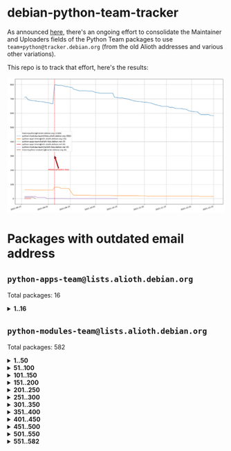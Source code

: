 # debian-python-team-tracker



As announced [here](https://lists.debian.org/debian-python/2021/08/msg00006.html), there's an ongoing effort to consolidate the Maintainer and Uploaders fields of the Python Team packages to use `team+python@tracker.debian.org` (from the old Alioth addresses and various other variations).



This repo is to track that effort, here's the results:



![Python team emails](images/python_team_emails.svg)


# Packages with outdated email address

## `python-apps-team@lists.alioth.debian.org`
Total packages: 16
<details>
<summary><b>1..16</b></summary>


| # | Package | Version |
| --- | --- | --- |
| 1 | [ctop](https://tracker.debian.org/ctop) | 1.0.0-2.1 |
| 2 | [cython](https://tracker.debian.org/cython) | 0.29.14-1 |
| 3 | [db2twitter](https://tracker.debian.org/db2twitter) | 0.6-1.1 |
| 4 | [dodgy](https://tracker.debian.org/dodgy) | 0.1.9-3 |
| 5 | [etm](https://tracker.debian.org/etm) | 3.2.30-1.1 |
| 6 | [firmware-microbit-micropython](https://tracker.debian.org/firmware-microbit-micropython) | 1.0.1-2 |
| 7 | [freealchemist](https://tracker.debian.org/freealchemist) | 0.5-1.1 |
| 8 | [kanboard-cli](https://tracker.debian.org/kanboard-cli) | 0.0.2-1.1 |
| 9 | [lightyears](https://tracker.debian.org/lightyears) | 1.4-2 |
| 10 | [pipenv](https://tracker.debian.org/pipenv) | 11.9.0-1.1 |
| 11 | [prospector](https://tracker.debian.org/prospector) | 1.1.7-2 |
| 12 | [pybik](https://tracker.debian.org/pybik) | 3.0-3.1 |
| 13 | [retweet](https://tracker.debian.org/retweet) | 0.10-1.1 |
| 14 | [sen](https://tracker.debian.org/sen) | 0.6.1-0.1 |
| 15 | [sinntp](https://tracker.debian.org/sinntp) | 1.6-1.2 |
| 16 | [smem](https://tracker.debian.org/smem) | 1.5-1.1 |
</details>

## `python-modules-team@lists.alioth.debian.org`
Total packages: 582
<details>
<summary><b>1..50</b></summary>


| # | Package | Version |
| --- | --- | --- |
| 1 | [anorack](https://tracker.debian.org/anorack) | 0.2.7-1 |
| 2 | [anosql](https://tracker.debian.org/anosql) | 1.0.1-1 |
| 3 | [appdirs](https://tracker.debian.org/appdirs) | 1.4.4-1 |
| 4 | [asn1crypto](https://tracker.debian.org/asn1crypto) | 1.4.0-1 |
| 5 | [astral](https://tracker.debian.org/astral) | 1.6.1-2 |
| 6 | [authres](https://tracker.debian.org/authres) | 1.2.0-2 |
| 7 | [automat](https://tracker.debian.org/automat) | 20.2.0-1 |
| 8 | [azure-cosmos-table-python](https://tracker.debian.org/azure-cosmos-table-python) | 1.0.5+git20191025-5 |
| 9 | [bdist-nsi](https://tracker.debian.org/bdist-nsi) | 0.1.5-2 |
| 10 | [bernhard](https://tracker.debian.org/bernhard) | 0.2.6-2 |
| 11 | [betamax](https://tracker.debian.org/betamax) | 0.8.1-2 |
| 12 | [bibtexparser](https://tracker.debian.org/bibtexparser) | 1.1.0+ds-3 |
| 13 | [binaryornot](https://tracker.debian.org/binaryornot) | 0.4.4+dfsg-4 |
| 14 | [bitstruct](https://tracker.debian.org/bitstruct) | 8.9.0-1 |
| 15 | [case](https://tracker.debian.org/case) | 1.5.3+dfsg-3 |
| 16 | [cerealizer](https://tracker.debian.org/cerealizer) | 0.8.1-3 |
| 17 | [chardet](https://tracker.debian.org/chardet) | 4.0.0-1 |
| 18 | [chargebee-python](https://tracker.debian.org/chargebee-python) | 1.6.6-1 |
| 19 | [codicefiscale](https://tracker.debian.org/codicefiscale) | 0.9+ds0-2 |
| 20 | [colorclass](https://tracker.debian.org/colorclass) | 2.2.0-2.1 |
| 21 | [colorspacious](https://tracker.debian.org/colorspacious) | 1.1.2-2 |
| 22 | [commonmark](https://tracker.debian.org/commonmark) | 0.9.1-3 |
| 23 | [constantly](https://tracker.debian.org/constantly) | 15.1.0-2 |
| 24 | [contextlib2](https://tracker.debian.org/contextlib2) | 0.6.0.post1-1 |
| 25 | [cookiecutter](https://tracker.debian.org/cookiecutter) | 1.7.3-1 |
| 26 | [coreapi](https://tracker.debian.org/coreapi) | 2.3.3-4 |
| 27 | [coreschema](https://tracker.debian.org/coreschema) | 0.0.4-3 |
| 28 | [cov-core](https://tracker.debian.org/cov-core) | 1.15.0-3 |
| 29 | [cppy](https://tracker.debian.org/cppy) | 1.1.0-2 |
| 30 | [cram](https://tracker.debian.org/cram) | 0.7-4 |
| 31 | [cssutils](https://tracker.debian.org/cssutils) | 1.0.2-3 |
| 32 | [d2to1](https://tracker.debian.org/d2to1) | 0.2.12-2 |
| 33 | [deap](https://tracker.debian.org/deap) | 1.3.1-2 |
| 34 | [debiancontributors](https://tracker.debian.org/debiancontributors) | 0.7.8-2 |
| 35 | [devpi-common](https://tracker.debian.org/devpi-common) | 3.2.2-1.1 |
| 36 | [django-ajax-selects](https://tracker.debian.org/django-ajax-selects) | 1.7.0-3 |
| 37 | [django-bitfield](https://tracker.debian.org/django-bitfield) | 1.9.6-2 |
| 38 | [django-dirtyfields](https://tracker.debian.org/django-dirtyfields) | 1.3.1-2 |
| 39 | [django-downloadview](https://tracker.debian.org/django-downloadview) | 2.1.1-1 |
| 40 | [django-environ](https://tracker.debian.org/django-environ) | 0.4.4-2 |
| 41 | [django-filter](https://tracker.debian.org/django-filter) | 2.4.0-1 |
| 42 | [django-hvad](https://tracker.debian.org/django-hvad) | 1.8.0-1.1 |
| 43 | [django-js-reverse](https://tracker.debian.org/django-js-reverse) | 0.7.3-1.1 |
| 44 | [django-macaddress](https://tracker.debian.org/django-macaddress) | 1.5.0-2 |
| 45 | [django-markupfield](https://tracker.debian.org/django-markupfield) | 2.0.0-1 |
| 46 | [django-memoize](https://tracker.debian.org/django-memoize) | 2.2.0+dfsg-1 |
| 47 | [django-nose](https://tracker.debian.org/django-nose) | 1.4.6-2.1 |
| 48 | [django-notification](https://tracker.debian.org/django-notification) | 1.2.0-3 |
| 49 | [django-pagination](https://tracker.debian.org/django-pagination) | 1.0.7-4 |
| 50 | [django-paintstore](https://tracker.debian.org/django-paintstore) | 0.2-4 |
</details>
<details>
<summary><b>51..100</b></summary>

| # | Package | Version |
| --- | --- | --- |
| 51 | [django-picklefield](https://tracker.debian.org/django-picklefield) | 3.0.1-1 |
| 52 | [django-pipeline](https://tracker.debian.org/django-pipeline) | 1.6.14-3 |
| 53 | [django-q](https://tracker.debian.org/django-q) | 1.2.1-1 |
| 54 | [django-recurrence](https://tracker.debian.org/django-recurrence) | 1.10.3-1 |
| 55 | [django-simple-redis-admin](https://tracker.debian.org/django-simple-redis-admin) | 1.4.0-2 |
| 56 | [django-stronghold](https://tracker.debian.org/django-stronghold) | 0.3.0+debian-2 |
| 57 | [django-webpack-loader](https://tracker.debian.org/django-webpack-loader) | 0.6.0-2 |
| 58 | [django-websocket-redis](https://tracker.debian.org/django-websocket-redis) | 0.4.7-2 |
| 59 | [django-wkhtmltopdf](https://tracker.debian.org/django-wkhtmltopdf) | 3.3.0-1 |
| 60 | [django-xmlrpc](https://tracker.debian.org/django-xmlrpc) | 0.1.8-2 |
| 61 | [djangorestframework-api-key](https://tracker.debian.org/djangorestframework-api-key) | 2.0.0-2 |
| 62 | [dkimpy](https://tracker.debian.org/dkimpy) | 1.0.5-1 |
| 63 | [dnsdiag](https://tracker.debian.org/dnsdiag) | 1.7.0-1.1 |
| 64 | [dockerpty](https://tracker.debian.org/dockerpty) | 0.4.1-2 |
| 65 | [dominate](https://tracker.debian.org/dominate) | 2.3.1-2 |
| 66 | [drf-generators](https://tracker.debian.org/drf-generators) | 0.5.0-1 |
| 67 | [elasticsearch-curator](https://tracker.debian.org/elasticsearch-curator) | 5.8.1-1 |
| 68 | [enum34](https://tracker.debian.org/enum34) | 1.1.6-4 |
| 69 | [enzyme](https://tracker.debian.org/enzyme) | 0.4.1-2 |
| 70 | [exam](https://tracker.debian.org/exam) | 0.10.5-3 |
| 71 | [factory-boy](https://tracker.debian.org/factory-boy) | 2.11.1-3 |
| 72 | [faker](https://tracker.debian.org/faker) | 0.9.3-0.1 |
| 73 | [fakesleep](https://tracker.debian.org/fakesleep) | 0.1-2 |
| 74 | [fastchunking](https://tracker.debian.org/fastchunking) | 0.0.3-2 |
| 75 | [feedgenerator](https://tracker.debian.org/feedgenerator) | 1.9-2 |
| 76 | [flake8-polyfill](https://tracker.debian.org/flake8-polyfill) | 1.0.2-2 |
| 77 | [flask-api](https://tracker.debian.org/flask-api) | 1.1+dfsg-1.1 |
| 78 | [flask-babelex](https://tracker.debian.org/flask-babelex) | 0.9.4-1 |
| 79 | [flask-bcrypt](https://tracker.debian.org/flask-bcrypt) | 0.7.1-2 |
| 80 | [flask-compress](https://tracker.debian.org/flask-compress) | 1.4.0-3 |
| 81 | [flask-gravatar](https://tracker.debian.org/flask-gravatar) | 0.4.2-2 |
| 82 | [flask-htmlmin](https://tracker.debian.org/flask-htmlmin) | 1.3.2-2 |
| 83 | [flask-ldapconn](https://tracker.debian.org/flask-ldapconn) | 0.7.2-1.1 |
| 84 | [flask-limiter](https://tracker.debian.org/flask-limiter) | 1.0.1-2 |
| 85 | [flask-login](https://tracker.debian.org/flask-login) | 0.5.0-1 |
| 86 | [flask-mail](https://tracker.debian.org/flask-mail) | 0.9.1+dfsg1-1.1 |
| 87 | [flask-mongoengine](https://tracker.debian.org/flask-mongoengine) | 0.9.3-4 |
| 88 | [flask-multistatic](https://tracker.debian.org/flask-multistatic) | 1.0-2 |
| 89 | [flask-paranoid](https://tracker.debian.org/flask-paranoid) | 0.2.0-3.1 |
| 90 | [flask-script](https://tracker.debian.org/flask-script) | 2.0.6-2 |
| 91 | [flask-silk](https://tracker.debian.org/flask-silk) | 0.2-18 |
| 92 | [flask-wtf](https://tracker.debian.org/flask-wtf) | 0.14.3-1 |
| 93 | [flufl.bounce](https://tracker.debian.org/flufl.bounce) | 3.0.1-1 |
| 94 | [flufl.enum](https://tracker.debian.org/flufl.enum) | 4.1.1-3 |
| 95 | [flufl.i18n](https://tracker.debian.org/flufl.i18n) | 3.0.1-1 |
| 96 | [flufl.lock](https://tracker.debian.org/flufl.lock) | 5.0.1-1 |
| 97 | [flufl.password](https://tracker.debian.org/flufl.password) | 1.3-3 |
| 98 | [flufl.testing](https://tracker.debian.org/flufl.testing) | 0.7-2 |
| 99 | [gerritlib](https://tracker.debian.org/gerritlib) | 0.8.0-2 |
| 100 | [gmplot](https://tracker.debian.org/gmplot) | 1.2.0-2 |
</details>
<details>
<summary><b>101..150</b></summary>

| # | Package | Version |
| --- | --- | --- |
| 101 | [gtextfsm](https://tracker.debian.org/gtextfsm) | 1.1.0-2 |
| 102 | [gtts](https://tracker.debian.org/gtts) | 2.0.3-1 |
| 103 | [gtts-token](https://tracker.debian.org/gtts-token) | 1.1.3-1 |
| 104 | [guzzle-sphinx-theme](https://tracker.debian.org/guzzle-sphinx-theme) | 0.7.11-5 |
| 105 | [hachoir](https://tracker.debian.org/hachoir) | 3.1.0+dfsg-3 |
| 106 | [haproxy-log-analysis](https://tracker.debian.org/haproxy-log-analysis) | 2.0~b0-2 |
| 107 | [heapdict](https://tracker.debian.org/heapdict) | 1.0.1-1 |
| 108 | [hiro](https://tracker.debian.org/hiro) | 0.5-2 |
| 109 | [hypothesis-auto](https://tracker.debian.org/hypothesis-auto) | 1.1.4-2 |
| 110 | [importmagic](https://tracker.debian.org/importmagic) | 0.1.7-2 |
| 111 | [inflection](https://tracker.debian.org/inflection) | 0.3.1-2 |
| 112 | [isodate](https://tracker.debian.org/isodate) | 0.6.0-2 |
| 113 | [jaraco.itertools](https://tracker.debian.org/jaraco.itertools) | 2.0.1-4 |
| 114 | [javaproperties](https://tracker.debian.org/javaproperties) | 0.7.0-1 |
| 115 | [jpylyzer](https://tracker.debian.org/jpylyzer) | 2.0.0-3 |
| 116 | [json-tricks](https://tracker.debian.org/json-tricks) | 3.11.0-2 |
| 117 | [jsonhyperschema-codec](https://tracker.debian.org/jsonhyperschema-codec) | 1.0.3-2 |
| 118 | [junos-eznc](https://tracker.debian.org/junos-eznc) | 2.1.7-3 |
| 119 | [jupyter-sphinx-theme](https://tracker.debian.org/jupyter-sphinx-theme) | 0.0.6+ds1-10 |
| 120 | [kitchen](https://tracker.debian.org/kitchen) | 1.2.6-2 |
| 121 | [kivy](https://tracker.debian.org/kivy) | 1.11.0-2 |
| 122 | [lazr.delegates](https://tracker.debian.org/lazr.delegates) | 2.0.3-2 |
| 123 | [lazr.smtptest](https://tracker.debian.org/lazr.smtptest) | 2.0.3-2 |
| 124 | [lexicon](https://tracker.debian.org/lexicon) | 3.3.17-1 |
| 125 | [libthumbor](https://tracker.debian.org/libthumbor) | 1.3.3-2 |
| 126 | [logilab-constraint](https://tracker.debian.org/logilab-constraint) | 0.6.0-2 |
| 127 | [mako](https://tracker.debian.org/mako) | 1.1.3+ds1-2 |
| 128 | [manuel](https://tracker.debian.org/manuel) | 1.10.1-2 |
| 129 | [markupsafe](https://tracker.debian.org/markupsafe) | 1.1.1-1 |
| 130 | [mercurial-extension-utils](https://tracker.debian.org/mercurial-extension-utils) | 1.5.1-1 |
| 131 | [mercurial-extension-utils](https://tracker.debian.org/mercurial-extension-utils) | 1.5.1-3 |
| 132 | [mercurial-keyring](https://tracker.debian.org/mercurial-keyring) | 1.3.1-3 |
| 133 | [microsoft-authentication-extensions-for-python](https://tracker.debian.org/microsoft-authentication-extensions-for-python) | 0.3.0-1 |
| 134 | [milksnake](https://tracker.debian.org/milksnake) | 0.1.5-1 |
| 135 | [mimerender](https://tracker.debian.org/mimerender) | 0.6.0-2 |
| 136 | [mmllib](https://tracker.debian.org/mmllib) | 0.3.0.post1-2 |
| 137 | [mockldap](https://tracker.debian.org/mockldap) | 0.3.0-4 |
| 138 | [modernize](https://tracker.debian.org/modernize) | 0.7-2 |
| 139 | [moksha.common](https://tracker.debian.org/moksha.common) | 1.2.5-4 |
| 140 | [mrtparse](https://tracker.debian.org/mrtparse) | 1.6-2 |
| 141 | [musicbrainzngs](https://tracker.debian.org/musicbrainzngs) | 0.7.1-2 |
| 142 | [mutagen](https://tracker.debian.org/mutagen) | 1.45.1-2 |
| 143 | [mwic](https://tracker.debian.org/mwic) | 0.7.8-1 |
| 144 | [mysql-connector-python](https://tracker.debian.org/mysql-connector-python) | 8.0.15-2 |
| 145 | [nb2plots](https://tracker.debian.org/nb2plots) | 0.6-2 |
| 146 | [netmiko](https://tracker.debian.org/netmiko) | 2.4.2-1 |
| 147 | [networkx](https://tracker.debian.org/networkx) | 2.5+ds-2 |
| 148 | [nose](https://tracker.debian.org/nose) | 1.3.7-6 |
| 149 | [nose2](https://tracker.debian.org/nose2) | 0.9.2-1 |
| 150 | [nose2-cov](https://tracker.debian.org/nose2-cov) | 1.0a4-3 |
</details>
<details>
<summary><b>151..200</b></summary>

| # | Package | Version |
| --- | --- | --- |
| 151 | [ntplib](https://tracker.debian.org/ntplib) | 0.3.3-2 |
| 152 | [numpy-stl](https://tracker.debian.org/numpy-stl) | 2.9.0-1 |
| 153 | [numpydoc](https://tracker.debian.org/numpydoc) | 1.1.0-3 |
| 154 | [obsub](https://tracker.debian.org/obsub) | 0.2-4 |
| 155 | [okasha](https://tracker.debian.org/okasha) | 0.2.4-4 |
| 156 | [overpass](https://tracker.debian.org/overpass) | 0.7-1 |
| 157 | [pastescript](https://tracker.debian.org/pastescript) | 2.0.2-4 |
| 158 | [pcapy](https://tracker.debian.org/pcapy) | 0.11.4-2 |
| 159 | [pep8](https://tracker.debian.org/pep8) | 1.7.1-9 |
| 160 | [pep8-naming](https://tracker.debian.org/pep8-naming) | 0.10.0-1 |
| 161 | [pg8000](https://tracker.debian.org/pg8000) | 1.10.6-2 |
| 162 | [pidcat](https://tracker.debian.org/pidcat) | 2.1.0-4 |
| 163 | [pilkit](https://tracker.debian.org/pilkit) | 2.0-3 |
| 164 | [plastex](https://tracker.debian.org/plastex) | 2.1-2 |
| 165 | [portio](https://tracker.debian.org/portio) | 0.5-4 |
| 166 | [postgresfixture](https://tracker.debian.org/postgresfixture) | 0.4.2-1 |
| 167 | [power](https://tracker.debian.org/power) | 1.4+dfsg-4 |
| 168 | [pprintpp](https://tracker.debian.org/pprintpp) | 0.4.0-2 |
| 169 | [preggy](https://tracker.debian.org/preggy) | 1.4.4-1 |
| 170 | [prettytable](https://tracker.debian.org/prettytable) | 0.7.2-5 |
| 171 | [proxmoxer](https://tracker.debian.org/proxmoxer) | 1.0.3-2 |
| 172 | [ptable](https://tracker.debian.org/ptable) | 0.9.2-2 |
| 173 | [py-macaroon-bakery](https://tracker.debian.org/py-macaroon-bakery) | 1.3.1-1 |
| 174 | [py-radix](https://tracker.debian.org/py-radix) | 0.10.0-3 |
| 175 | [py3dns](https://tracker.debian.org/py3dns) | 3.2.1-1 |
| 176 | [pyasn1](https://tracker.debian.org/pyasn1) | 0.4.8-1 |
| 177 | [pybindgen](https://tracker.debian.org/pybindgen) | 0.20.0+dfsg1-2 |
| 178 | [pycairo](https://tracker.debian.org/pycairo) | 1.16.2-3 |
| 179 | [pycairo](https://tracker.debian.org/pycairo) | 1.16.2-4 |
| 180 | [pycallgraph](https://tracker.debian.org/pycallgraph) | 1.1.3-1.2 |
| 181 | [pycifrw](https://tracker.debian.org/pycifrw) | 4.4-2 |
| 182 | [pyclamd](https://tracker.debian.org/pyclamd) | 0.4.0-2 |
| 183 | [pycodestyle](https://tracker.debian.org/pycodestyle) | 2.6.0-1 |
| 184 | [pycxx](https://tracker.debian.org/pycxx) | 7.1.4-0.2 |
| 185 | [pydbus](https://tracker.debian.org/pydbus) | 0.6.0-4 |
| 186 | [pydenticon](https://tracker.debian.org/pydenticon) | 0.3.1-2 |
| 187 | [pydispatcher](https://tracker.debian.org/pydispatcher) | 2.0.5-2 |
| 188 | [pydle](https://tracker.debian.org/pydle) | 0.9.4-2 |
| 189 | [pyeapi](https://tracker.debian.org/pyeapi) | 0.8.1-2 |
| 190 | [pyee](https://tracker.debian.org/pyee) | 7.0.2-1 |
| 191 | [pyenchant](https://tracker.debian.org/pyenchant) | 3.2.0-1 |
| 192 | [pyfg](https://tracker.debian.org/pyfg) | 0.50-2 |
| 193 | [pyfiglet](https://tracker.debian.org/pyfiglet) | 0.8.0+dfsg-1 |
| 194 | [pyfribidi](https://tracker.debian.org/pyfribidi) | 0.12.0+repack-7 |
| 195 | [pygame](https://tracker.debian.org/pygame) | 1.9.6+dfsg-2 |
| 196 | [pygeoif](https://tracker.debian.org/pygeoif) | 0.7-2 |
| 197 | [pygments](https://tracker.debian.org/pygments) | 2.3.1+dfsg-3 |
| 198 | [pygtail](https://tracker.debian.org/pygtail) | 0.6.1-2 |
| 199 | [pygtkspellcheck](https://tracker.debian.org/pygtkspellcheck) | 4.0.5-2 |
| 200 | [pyhamcrest](https://tracker.debian.org/pyhamcrest) | 1.9.0-3 |
</details>
<details>
<summary><b>201..250</b></summary>

| # | Package | Version |
| --- | --- | --- |
| 201 | [pyinotify](https://tracker.debian.org/pyinotify) | 0.9.6-1.3 |
| 202 | [pyiosxr](https://tracker.debian.org/pyiosxr) | 0.52-1.1 |
| 203 | [pyjavaproperties](https://tracker.debian.org/pyjavaproperties) | 0.7-2 |
| 204 | [pyjokes](https://tracker.debian.org/pyjokes) | 0.5.0-3 |
| 205 | [pykcs11](https://tracker.debian.org/pykcs11) | 1.5.10-1 |
| 206 | [pylama](https://tracker.debian.org/pylama) | 7.4.3-3 |
| 207 | [pylibmc](https://tracker.debian.org/pylibmc) | 1.5.2-3 |
| 208 | [pylint-celery](https://tracker.debian.org/pylint-celery) | 0.3-5 |
| 209 | [pylint-common](https://tracker.debian.org/pylint-common) | 0.2.5-4 |
| 210 | [pylint-django](https://tracker.debian.org/pylint-django) | 2.0.13-1 |
| 211 | [pylint-flask](https://tracker.debian.org/pylint-flask) | 0.5-4 |
| 212 | [pylint-plugin-utils](https://tracker.debian.org/pylint-plugin-utils) | 0.6-1 |
| 213 | [pymacs](https://tracker.debian.org/pymacs) | 0.25-3 |
| 214 | [pymodbus](https://tracker.debian.org/pymodbus) | 2.1.0+dfsg-2 |
| 215 | [pynag](https://tracker.debian.org/pynag) | 1.1.2+dfsg-2 |
| 216 | [pynliner](https://tracker.debian.org/pynliner) | 0.8.0-2 |
| 217 | [pyopengl](https://tracker.debian.org/pyopengl) | 3.1.5+dfsg-1 |
| 218 | [pyparsing](https://tracker.debian.org/pyparsing) | 2.4.7-1 |
| 219 | [pyprind](https://tracker.debian.org/pyprind) | 2.11.2-2 |
| 220 | [pyquery](https://tracker.debian.org/pyquery) | 1.2.9-4 |
| 221 | [pyrad](https://tracker.debian.org/pyrad) | 2.1-2 |
| 222 | [pyrsistent](https://tracker.debian.org/pyrsistent) | 0.15.5-1 |
| 223 | [pysimplesoap](https://tracker.debian.org/pysimplesoap) | 1.16.2-3 |
| 224 | [pysmi](https://tracker.debian.org/pysmi) | 0.3.2-2 |
| 225 | [pysodium](https://tracker.debian.org/pysodium) | 0.7.0-2 |
| 226 | [pyspf](https://tracker.debian.org/pyspf) | 2.0.14-2 |
| 227 | [pysrt](https://tracker.debian.org/pysrt) | 1.0.1-2 |
| 228 | [pyssim](https://tracker.debian.org/pyssim) | 0.2-2 |
| 229 | [pytaglib](https://tracker.debian.org/pytaglib) | 0.3.6+dfsg-2 |
| 230 | [pytds](https://tracker.debian.org/pytds) | 1.10.0-1 |
| 231 | [pytest-arraydiff](https://tracker.debian.org/pytest-arraydiff) | 0.3-1 |
| 232 | [pytest-bdd](https://tracker.debian.org/pytest-bdd) | 3.2.1-1 |
| 233 | [pytest-cookies](https://tracker.debian.org/pytest-cookies) | 0.4.0-1 |
| 234 | [pytest-django](https://tracker.debian.org/pytest-django) | 3.5.1-1 |
| 235 | [pytest-expect](https://tracker.debian.org/pytest-expect) | 1.1.0-2 |
| 236 | [pytest-forked](https://tracker.debian.org/pytest-forked) | 1.3.0-1 |
| 237 | [pytest-httpbin](https://tracker.debian.org/pytest-httpbin) | 1.0.0-2 |
| 238 | [pytest-instafail](https://tracker.debian.org/pytest-instafail) | 0.4.2-1 |
| 239 | [pytest-remotedata](https://tracker.debian.org/pytest-remotedata) | 0.3.2-1 |
| 240 | [pytest-runner](https://tracker.debian.org/pytest-runner) | 2.11.1-1.2 |
| 241 | [pytest-sugar](https://tracker.debian.org/pytest-sugar) | 0.9.4-1 |
| 242 | [pytest-tornado](https://tracker.debian.org/pytest-tornado) | 0.8.1-1 |
| 243 | [pytest-vcr](https://tracker.debian.org/pytest-vcr) | 1.0.2-2 |
| 244 | [python-activipy](https://tracker.debian.org/python-activipy) | 0.1-7 |
| 245 | [python-adal](https://tracker.debian.org/python-adal) | 1.2.2-1 |
| 246 | [python-aiohttp-session](https://tracker.debian.org/python-aiohttp-session) | 2.9.0-2 |
| 247 | [python-aioinflux](https://tracker.debian.org/python-aioinflux) | 0.9.0-2 |
| 248 | [python-aiomeasures](https://tracker.debian.org/python-aiomeasures) | 0.5.14-3 |
| 249 | [python-amqplib](https://tracker.debian.org/python-amqplib) | 1.0.2-2 |
| 250 | [python-apptools](https://tracker.debian.org/python-apptools) | 4.5.0-1.1 |
</details>
<details>
<summary><b>251..300</b></summary>

| # | Package | Version |
| --- | --- | --- |
| 251 | [python-aptly](https://tracker.debian.org/python-aptly) | 0.12.10-2 |
| 252 | [python-args](https://tracker.debian.org/python-args) | 0.1.0-3 |
| 253 | [python-arpy](https://tracker.debian.org/python-arpy) | 1.1.1-4 |
| 254 | [python-astor](https://tracker.debian.org/python-astor) | 0.8.1-1 |
| 255 | [python-base58](https://tracker.debian.org/python-base58) | 1.0.3-1.1 |
| 256 | [python-bcdoc](https://tracker.debian.org/python-bcdoc) | 0.16.0-2 |
| 257 | [python-bioblend](https://tracker.debian.org/python-bioblend) | 0.7.0-3 |
| 258 | [python-bitbucket-api](https://tracker.debian.org/python-bitbucket-api) | 0.5.0-3 |
| 259 | [python-box](https://tracker.debian.org/python-box) | 3.4.6-2 |
| 260 | [python-btrees](https://tracker.debian.org/python-btrees) | 4.3.1-2 |
| 261 | [python-cachecontrol](https://tracker.debian.org/python-cachecontrol) | 0.12.6-1 |
| 262 | [python-can](https://tracker.debian.org/python-can) | 3.3.2.final~github-2 |
| 263 | [python-cement](https://tracker.debian.org/python-cement) | 2.10.0-2 |
| 264 | [python-cerberus](https://tracker.debian.org/python-cerberus) | 1.3.2-1 |
| 265 | [python-click-log](https://tracker.debian.org/python-click-log) | 0.2.1-2 |
| 266 | [python-clint](https://tracker.debian.org/python-clint) | 0.5.1-3 |
| 267 | [python-cluster](https://tracker.debian.org/python-cluster) | 1.3.3-3 |
| 268 | [python-cmarkgfm](https://tracker.debian.org/python-cmarkgfm) | 0.4.2-1 |
| 269 | [python-coloredlogs](https://tracker.debian.org/python-coloredlogs) | 7.3-2 |
| 270 | [python-colour](https://tracker.debian.org/python-colour) | 0.1.5-2 |
| 271 | [python-consul](https://tracker.debian.org/python-consul) | 0.7.1-1.1 |
| 272 | [python-cookies](https://tracker.debian.org/python-cookies) | 2.2.1-3 |
| 273 | [python-cpuinfo](https://tracker.debian.org/python-cpuinfo) | 5.0.0-2 |
| 274 | [python-crcmod](https://tracker.debian.org/python-crcmod) | 1.7+dfsg-2 |
| 275 | [python-cs](https://tracker.debian.org/python-cs) | 2.7.1-1 |
| 276 | [python-cssselect2](https://tracker.debian.org/python-cssselect2) | 0.3.0-1 |
| 277 | [python-dbfread](https://tracker.debian.org/python-dbfread) | 2.0.7-3 |
| 278 | [python-decorator](https://tracker.debian.org/python-decorator) | 4.4.2-2 |
| 279 | [python-demjson](https://tracker.debian.org/python-demjson) | 2.2.4-5 |
| 280 | [python-diaspy](https://tracker.debian.org/python-diaspy) | 0.6.0-2 |
| 281 | [python-dict2xml](https://tracker.debian.org/python-dict2xml) | 1.7.0-1 |
| 282 | [python-dictobj](https://tracker.debian.org/python-dictobj) | 0.4-4 |
| 283 | [python-distro](https://tracker.debian.org/python-distro) | 1.5.0-1 |
| 284 | [python-distutils-extra](https://tracker.debian.org/python-distutils-extra) | 2.45 |
| 285 | [python-django-casclient](https://tracker.debian.org/python-django-casclient) | 1.5.3-1 |
| 286 | [python-django-dbconn-retry](https://tracker.debian.org/python-django-dbconn-retry) | 0.1.5-1.1 |
| 287 | [python-django-etcd-settings](https://tracker.debian.org/python-django-etcd-settings) | 0.1.13+dfsg-3 |
| 288 | [python-django-gravatar2](https://tracker.debian.org/python-django-gravatar2) | 1.4.4-2 |
| 289 | [python-django-jsonfield](https://tracker.debian.org/python-django-jsonfield) | 1.4.0-2 |
| 290 | [python-django-push-notifications](https://tracker.debian.org/python-django-push-notifications) | 1.4.1-1 |
| 291 | [python-django-simple-history](https://tracker.debian.org/python-django-simple-history) | 2.7.0-1.1 |
| 292 | [python-django-split-settings](https://tracker.debian.org/python-django-split-settings) | 0.3.0-2 |
| 293 | [python-docutils](https://tracker.debian.org/python-docutils) | 0.16+dfsg-2 |
| 294 | [python-doubleratchet](https://tracker.debian.org/python-doubleratchet) | 0.6.0-2 |
| 295 | [python-dpkt](https://tracker.debian.org/python-dpkt) | 1.9.2-2 |
| 296 | [python-easywebdav](https://tracker.debian.org/python-easywebdav) | 1.2.0-8 |
| 297 | [python-envisage](https://tracker.debian.org/python-envisage) | 4.9.0-2.1 |
| 298 | [python-envparse](https://tracker.debian.org/python-envparse) | 0.2.0-2 |
| 299 | [python-envs](https://tracker.debian.org/python-envs) | 1.2.6-1.1 |
| 300 | [python-epc](https://tracker.debian.org/python-epc) | 0.0.5-3 |
</details>
<details>
<summary><b>301..350</b></summary>

| # | Package | Version |
| --- | --- | --- |
| 301 | [python-etcd](https://tracker.debian.org/python-etcd) | 0.4.5-2 |
| 302 | [python-ethtool](https://tracker.debian.org/python-ethtool) | 0.14-3 |
| 303 | [python-ewmh](https://tracker.debian.org/python-ewmh) | 0.1.6-2 |
| 304 | [python-exotel](https://tracker.debian.org/python-exotel) | 0.1.5-2 |
| 305 | [python-feather-format](https://tracker.debian.org/python-feather-format) | 0.3.1+dfsg1-4 |
| 306 | [python-flaky](https://tracker.debian.org/python-flaky) | 3.7.0-1 |
| 307 | [python-flask-marshmallow](https://tracker.debian.org/python-flask-marshmallow) | 0.10.1-4 |
| 308 | [python-flask-seeder](https://tracker.debian.org/python-flask-seeder) | 0.1~a2-2 |
| 309 | [python-ftputil](https://tracker.debian.org/python-ftputil) | 3.4-3 |
| 310 | [python-genty](https://tracker.debian.org/python-genty) | 1.3.2-1 |
| 311 | [python-geoip](https://tracker.debian.org/python-geoip) | 1.3.2-3 |
| 312 | [python-geoip2](https://tracker.debian.org/python-geoip2) | 2.9.0+dfsg1-2 |
| 313 | [python-getdns](https://tracker.debian.org/python-getdns) | 1.0.0~b1-2 |
| 314 | [python-gflags](https://tracker.debian.org/python-gflags) | 1.5.1-7 |
| 315 | [python-glob2](https://tracker.debian.org/python-glob2) | 0.5-3 |
| 316 | [python-hashids](https://tracker.debian.org/python-hashids) | 1.3.1-1 |
| 317 | [python-hidapi](https://tracker.debian.org/python-hidapi) | 0.9.0.post3-2 |
| 318 | [python-hiredis](https://tracker.debian.org/python-hiredis) | 1.0.1-1 |
| 319 | [python-hpilo](https://tracker.debian.org/python-hpilo) | 4.3-3 |
| 320 | [python-html2text](https://tracker.debian.org/python-html2text) | 2020.1.16-1 |
| 321 | [python-http-parser](https://tracker.debian.org/python-http-parser) | 0.9.0-1 |
| 322 | [python-httptools](https://tracker.debian.org/python-httptools) | 0.1.1-1 |
| 323 | [python-icalendar](https://tracker.debian.org/python-icalendar) | 4.0.3-4 |
| 324 | [python-idna](https://tracker.debian.org/python-idna) | 2.10-1 |
| 325 | [python-iniparse](https://tracker.debian.org/python-iniparse) | 0.4-3 |
| 326 | [python-ipaddr](https://tracker.debian.org/python-ipaddr) | 2.2.0-4 |
| 327 | [python-ipaddress](https://tracker.debian.org/python-ipaddress) | 1.0.23-1 |
| 328 | [python-ipfix](https://tracker.debian.org/python-ipfix) | 0.9.7-2 |
| 329 | [python-irodsclient](https://tracker.debian.org/python-irodsclient) | 0.8.1-2 |
| 330 | [python-isc-dhcp-leases](https://tracker.debian.org/python-isc-dhcp-leases) | 0.9.1-2 |
| 331 | [python-iso3166](https://tracker.debian.org/python-iso3166) | 0.8.git20170319-2 |
| 332 | [python-isoweek](https://tracker.debian.org/python-isoweek) | 1.3.3-3 |
| 333 | [python-jmespath](https://tracker.debian.org/python-jmespath) | 0.10.0-1 |
| 334 | [python-jsonrpc](https://tracker.debian.org/python-jsonrpc) | 1.13.0-1 |
| 335 | [python-junit-xml](https://tracker.debian.org/python-junit-xml) | 1.9-1 |
| 336 | [python-kanboard](https://tracker.debian.org/python-kanboard) | 1.0.1-1.1 |
| 337 | [python-langdetect](https://tracker.debian.org/python-langdetect) | 1.0.7-4 |
| 338 | [python-ldap](https://tracker.debian.org/python-ldap) | 3.2.0-4 |
| 339 | [python-ldapdomaindump](https://tracker.debian.org/python-ldapdomaindump) | 0.9.3-1 |
| 340 | [python-libguess](https://tracker.debian.org/python-libguess) | 1.1-4 |
| 341 | [python-logfury](https://tracker.debian.org/python-logfury) | 0.1.2-4 |
| 342 | [python-lupa](https://tracker.debian.org/python-lupa) | 1.9+dfsg-1 |
| 343 | [python-mailer](https://tracker.debian.org/python-mailer) | 0.8.1-4 |
| 344 | [python-mastodon](https://tracker.debian.org/python-mastodon) | 1.5.1-1 |
| 345 | [python-mccabe](https://tracker.debian.org/python-mccabe) | 0.6.1-3 |
| 346 | [python-measurement](https://tracker.debian.org/python-measurement) | 2.0.1-2 |
| 347 | [python-mechanize](https://tracker.debian.org/python-mechanize) | 1:0.4.5-2 |
| 348 | [python-meld3](https://tracker.debian.org/python-meld3) | 1.0.2-3 |
| 349 | [python-mnemonic](https://tracker.debian.org/python-mnemonic) | 0.19-1 |
| 350 | [python-model-mommy](https://tracker.debian.org/python-model-mommy) | 1.6.0-2 |
</details>
<details>
<summary><b>351..400</b></summary>

| # | Package | Version |
| --- | --- | --- |
| 351 | [python-morris](https://tracker.debian.org/python-morris) | 1.2-2 |
| 352 | [python-mpegdash](https://tracker.debian.org/python-mpegdash) | 0.2.0-1 |
| 353 | [python-msrestazure](https://tracker.debian.org/python-msrestazure) | 0.6.2-1 |
| 354 | [python-multidict](https://tracker.debian.org/python-multidict) | 5.1.0-1 |
| 355 | [python-munch](https://tracker.debian.org/python-munch) | 2.3.2-2 |
| 356 | [python-murmurhash](https://tracker.debian.org/python-murmurhash) | 1.0.2-1 |
| 357 | [python-nacl](https://tracker.debian.org/python-nacl) | 1.4.0-1 |
| 358 | [python-nine](https://tracker.debian.org/python-nine) | 1.1.0-1 |
| 359 | [python-noise](https://tracker.debian.org/python-noise) | 1.2.3-3 |
| 360 | [python-notify2](https://tracker.debian.org/python-notify2) | 0.3-4 |
| 361 | [python-ntlm-auth](https://tracker.debian.org/python-ntlm-auth) | 1.4.0-1 |
| 362 | [python-oauth](https://tracker.debian.org/python-oauth) | 1.0.1-6 |
| 363 | [python-offtrac](https://tracker.debian.org/python-offtrac) | 0.1.0-2.1 |
| 364 | [python-ofxclient](https://tracker.debian.org/python-ofxclient) | 2.0.4-2 |
| 365 | [python-opcua](https://tracker.debian.org/python-opcua) | 0.98.11-1 |
| 366 | [python-openid-cla](https://tracker.debian.org/python-openid-cla) | 1.2-2 |
| 367 | [python-openid-teams](https://tracker.debian.org/python-openid-teams) | 1.2-2 |
| 368 | [python-openidc-client](https://tracker.debian.org/python-openidc-client) | 0.6.0-1.1 |
| 369 | [python-opentimestamps](https://tracker.debian.org/python-opentimestamps) | 0.4.1-1 |
| 370 | [python-padme](https://tracker.debian.org/python-padme) | 1.1.1-3 |
| 371 | [python-pampy](https://tracker.debian.org/python-pampy) | 1.8.4-2 |
| 372 | [python-pamqp](https://tracker.debian.org/python-pamqp) | 2.3.0-2 |
| 373 | [python-path-and-address](https://tracker.debian.org/python-path-and-address) | 2.0.1-2 |
| 374 | [python-pathtools](https://tracker.debian.org/python-pathtools) | 0.1.2-4 |
| 375 | [python-paypal](https://tracker.debian.org/python-paypal) | 1.2.5-3 |
| 376 | [python-peakutils](https://tracker.debian.org/python-peakutils) | 1.3.3+ds-2 |
| 377 | [python-pem](https://tracker.debian.org/python-pem) | 19.1.0-1 |
| 378 | [python-persistent](https://tracker.debian.org/python-persistent) | 4.6.4-0.2 |
| 379 | [python-pex](https://tracker.debian.org/python-pex) | 1.1.14-3.1 |
| 380 | [python-pgbouncer](https://tracker.debian.org/python-pgbouncer) | 0.0.9-3 |
| 381 | [python-pgpdump](https://tracker.debian.org/python-pgpdump) | 1.5-2 |
| 382 | [python-pgspecial](https://tracker.debian.org/python-pgspecial) | 1.11.10+dfsg1-1 |
| 383 | [python-phonenumbers](https://tracker.debian.org/python-phonenumbers) | 8.12.1-1 |
| 384 | [python-picklable-itertools](https://tracker.debian.org/python-picklable-itertools) | 0.1.1-3 |
| 385 | [python-plaster](https://tracker.debian.org/python-plaster) | 1.0-2 |
| 386 | [python-plaster-pastedeploy](https://tracker.debian.org/python-plaster-pastedeploy) | 0.5-3 |
| 387 | [python-prctl](https://tracker.debian.org/python-prctl) | 1.7-2 |
| 388 | [python-preshed](https://tracker.debian.org/python-preshed) | 3.0.2-1 |
| 389 | [python-pretend](https://tracker.debian.org/python-pretend) | 1.0.9-1 |
| 390 | [python-prettylog](https://tracker.debian.org/python-prettylog) | 0.1.0-2 |
| 391 | [python-priority](https://tracker.debian.org/python-priority) | 1.3.0-3 |
| 392 | [python-progress](https://tracker.debian.org/python-progress) | 1.5-1 |
| 393 | [python-progressbar](https://tracker.debian.org/python-progressbar) | 2.5-2 |
| 394 | [python-prov](https://tracker.debian.org/python-prov) | 1.5.2-2 |
| 395 | [python-pskc](https://tracker.debian.org/python-pskc) | 1.1-3 |
| 396 | [python-publicsuffix2](https://tracker.debian.org/python-publicsuffix2) | 2.20191221-2 |
| 397 | [python-py-zipkin](https://tracker.debian.org/python-py-zipkin) | 0.15.0-1.1 |
| 398 | [python-pyasn1-modules](https://tracker.debian.org/python-pyasn1-modules) | 0.2.1-1 |
| 399 | [python-pyface](https://tracker.debian.org/python-pyface) | 6.1.2-2 |
| 400 | [python-pyftpdlib](https://tracker.debian.org/python-pyftpdlib) | 1.5.4-2 |
</details>
<details>
<summary><b>401..450</b></summary>

| # | Package | Version |
| --- | --- | --- |
| 401 | [python-pygerrit2](https://tracker.debian.org/python-pygerrit2) | 2.0.4-2 |
| 402 | [python-pygtrie](https://tracker.debian.org/python-pygtrie) | 2.2-1.1 |
| 403 | [python-pypump](https://tracker.debian.org/python-pypump) | 0.7-3 |
| 404 | [python-pysnmp4-apps](https://tracker.debian.org/python-pysnmp4-apps) | 0.3.2-2.2 |
| 405 | [python-pysnmp4-mibs](https://tracker.debian.org/python-pysnmp4-mibs) | 0.1.3-3 |
| 406 | [python-pytest-benchmark](https://tracker.debian.org/python-pytest-benchmark) | 3.2.2-2 |
| 407 | [python-pyvmomi](https://tracker.debian.org/python-pyvmomi) | 6.7.1-3 |
| 408 | [python-qtpy](https://tracker.debian.org/python-qtpy) | 1.9.0-3 |
| 409 | [python-rarfile](https://tracker.debian.org/python-rarfile) | 3.1-1 |
| 410 | [python-ratelimiter](https://tracker.debian.org/python-ratelimiter) | 1.2.0.post0-1 |
| 411 | [python-redisearch-py](https://tracker.debian.org/python-redisearch-py) | 1.0.0-1 |
| 412 | [python-releases](https://tracker.debian.org/python-releases) | 1.6.3-1 |
| 413 | [python-repoze.lru](https://tracker.debian.org/python-repoze.lru) | 0.7-2 |
| 414 | [python-repoze.sphinx.autointerface](https://tracker.debian.org/python-repoze.sphinx.autointerface) | 0.8-0.2 |
| 415 | [python-repoze.tm2](https://tracker.debian.org/python-repoze.tm2) | 2.0-2 |
| 416 | [python-requests-ntlm](https://tracker.debian.org/python-requests-ntlm) | 1.1.0-1.1 |
| 417 | [python-requirements-detector](https://tracker.debian.org/python-requirements-detector) | 0.6-2 |
| 418 | [python-restless](https://tracker.debian.org/python-restless) | 2.1.1-2 |
| 419 | [python-roman](https://tracker.debian.org/python-roman) | 2.0.0-4 |
| 420 | [python-rpaths](https://tracker.debian.org/python-rpaths) | 0.13-1.1 |
| 421 | [python-rply](https://tracker.debian.org/python-rply) | 0.7.7-2 |
| 422 | [python-schedutils](https://tracker.debian.org/python-schedutils) | 0.6-2.1 |
| 423 | [python-schema](https://tracker.debian.org/python-schema) | 0.6.7-3 |
| 424 | [python-schroot](https://tracker.debian.org/python-schroot) | 0.4-4 |
| 425 | [python-scp](https://tracker.debian.org/python-scp) | 0.13.0-2 |
| 426 | [python-scrapy-djangoitem](https://tracker.debian.org/python-scrapy-djangoitem) | 1.1.1-4 |
| 427 | [python-scripttest](https://tracker.debian.org/python-scripttest) | 1.3-3 |
| 428 | [python-scruffy](https://tracker.debian.org/python-scruffy) | 0.3.3-2 |
| 429 | [python-sdnotify](https://tracker.debian.org/python-sdnotify) | 0.3.1-2 |
| 430 | [python-serverfiles](https://tracker.debian.org/python-serverfiles) | 0.3.0-1 |
| 431 | [python-service-identity](https://tracker.debian.org/python-service-identity) | 18.1.0-6 |
| 432 | [python-sexpdata](https://tracker.debian.org/python-sexpdata) | 0.0.3-2 |
| 433 | [python-shade](https://tracker.debian.org/python-shade) | 1.30.0-3 |
| 434 | [python-shellescape](https://tracker.debian.org/python-shellescape) | 3.4.1-4 |
| 435 | [python-simpy](https://tracker.debian.org/python-simpy) | 2.3.1+dfsg-2 |
| 436 | [python-simpy3](https://tracker.debian.org/python-simpy3) | 3.0.11-2 |
| 437 | [python-slimmer](https://tracker.debian.org/python-slimmer) | 0.1.30-8 |
| 438 | [python-slugify](https://tracker.debian.org/python-slugify) | 4.0.0-1 |
| 439 | [python-smstrade](https://tracker.debian.org/python-smstrade) | 0.2.4-6 |
| 440 | [python-socketpool](https://tracker.debian.org/python-socketpool) | 0.5.3-5 |
| 441 | [python-sphinx-issues](https://tracker.debian.org/python-sphinx-issues) | 1.2.0-2 |
| 442 | [python-spur](https://tracker.debian.org/python-spur) | 0.3.21-1 |
| 443 | [python-srp](https://tracker.debian.org/python-srp) | 1.0.15-1 |
| 444 | [python-statsd](https://tracker.debian.org/python-statsd) | 3.3.0-2 |
| 445 | [python-stopit](https://tracker.debian.org/python-stopit) | 1.1.2-1 |
| 446 | [python-structlog](https://tracker.debian.org/python-structlog) | 20.1.0-1 |
| 447 | [python-sunlight](https://tracker.debian.org/python-sunlight) | 1.1.5-3 |
| 448 | [python-suntime](https://tracker.debian.org/python-suntime) | 1.2.5-2 |
| 449 | [python-tblib](https://tracker.debian.org/python-tblib) | 1.7.0-1 |
| 450 | [python-tempita](https://tracker.debian.org/python-tempita) | 0.5.2-6 |
</details>
<details>
<summary><b>451..500</b></summary>

| # | Package | Version |
| --- | --- | --- |
| 451 | [python-tesserocr](https://tracker.debian.org/python-tesserocr) | 2.5.0-1 |
| 452 | [python-test-server](https://tracker.debian.org/python-test-server) | 0.0.27-2 |
| 453 | [python-testing.common.database](https://tracker.debian.org/python-testing.common.database) | 2.0.0-2 |
| 454 | [python-testing.mysqld](https://tracker.debian.org/python-testing.mysqld) | 1.4.0-4 |
| 455 | [python-testing.postgresql](https://tracker.debian.org/python-testing.postgresql) | 1.3.0-2 |
| 456 | [python-thriftpy](https://tracker.debian.org/python-thriftpy) | 0.3.9+ds1-1 |
| 457 | [python-timeline](https://tracker.debian.org/python-timeline) | 0.0.7-2 |
| 458 | [python-tinycss](https://tracker.debian.org/python-tinycss) | 0.4-3 |
| 459 | [python-tinycss2](https://tracker.debian.org/python-tinycss2) | 1.0.2-1 |
| 460 | [python-tktreectrl](https://tracker.debian.org/python-tktreectrl) | 2.0.2-3 |
| 461 | [python-toml](https://tracker.debian.org/python-toml) | 0.10.1-1 |
| 462 | [python-traits](https://tracker.debian.org/python-traits) | 5.2.0-2 |
| 463 | [python-traitsui](https://tracker.debian.org/python-traitsui) | 6.1.3-3 |
| 464 | [python-translationstring](https://tracker.debian.org/python-translationstring) | 1.4-1 |
| 465 | [python-trie](https://tracker.debian.org/python-trie) | 0.2+ds-2 |
| 466 | [python-twitter](https://tracker.debian.org/python-twitter) | 3.3-2 |
| 467 | [python-typeguard](https://tracker.debian.org/python-typeguard) | 2.2.2-1.1 |
| 468 | [python-tzlocal](https://tracker.debian.org/python-tzlocal) | 2.1-1 |
| 469 | [python-udatetime](https://tracker.debian.org/python-udatetime) | 0.0.16-4 |
| 470 | [python-unicodecsv](https://tracker.debian.org/python-unicodecsv) | 0.14.1-2 |
| 471 | [python-unidiff](https://tracker.debian.org/python-unidiff) | 0.5.5-2 |
| 472 | [python-urlobject](https://tracker.debian.org/python-urlobject) | 2.4.3-3 |
| 473 | [python-urwidtrees](https://tracker.debian.org/python-urwidtrees) | 1.0.3.dev0-1 |
| 474 | [python-utils](https://tracker.debian.org/python-utils) | 2.3.0-2 |
| 475 | [python-vagrant](https://tracker.debian.org/python-vagrant) | 0.5.15-3 |
| 476 | [python-venusian](https://tracker.debian.org/python-venusian) | 3.0.0-1 |
| 477 | [python-vobject](https://tracker.debian.org/python-vobject) | 0.9.6.1-0.2 |
| 478 | [python-webencodings](https://tracker.debian.org/python-webencodings) | 0.5.1-2 |
| 479 | [python-webob](https://tracker.debian.org/python-webob) | 1:1.8.6-1.1 |
| 480 | [python-wget](https://tracker.debian.org/python-wget) | 3.2-3 |
| 481 | [python-wheezy.template](https://tracker.debian.org/python-wheezy.template) | 0.1.167-2 |
| 482 | [python-whoosh](https://tracker.debian.org/python-whoosh) | 2.7.4+git6-g9134ad92-5 |
| 483 | [python-wither](https://tracker.debian.org/python-wither) | 1.1-2 |
| 484 | [python-wsgilog](https://tracker.debian.org/python-wsgilog) | 0.3.1-3 |
| 485 | [python-x3dh](https://tracker.debian.org/python-x3dh) | 0.5.8-2 |
| 486 | [python-xeddsa](https://tracker.debian.org/python-xeddsa) | 0.4.6-2 |
| 487 | [python-yaswfp](https://tracker.debian.org/python-yaswfp) | 0.9.3-1.1 |
| 488 | [python-zc.customdoctests](https://tracker.debian.org/python-zc.customdoctests) | 1.0.1-2 |
| 489 | [python-zipp](https://tracker.debian.org/python-zipp) | 1.0.0-3 |
| 490 | [python-zxcvbn](https://tracker.debian.org/python-zxcvbn) | 4.4.28-2 |
| 491 | [python3-proselint](https://tracker.debian.org/python3-proselint) | 0.10.2-2 |
| 492 | [pythondialog](https://tracker.debian.org/pythondialog) | 3.5.1-1 |
| 493 | [pythonmagick](https://tracker.debian.org/pythonmagick) | 0.9.19-6 |
| 494 | [pytoml](https://tracker.debian.org/pytoml) | 0.1.21-1 |
| 495 | [pyuca](https://tracker.debian.org/pyuca) | 1.2-2 |
| 496 | [pyutilib](https://tracker.debian.org/pyutilib) | 5.8.0-1 |
| 497 | [pywavelets](https://tracker.debian.org/pywavelets) | 1.1.1-1 |
| 498 | [pywinrm](https://tracker.debian.org/pywinrm) | 0.3.0-2 |
| 499 | [quark-sphinx-theme](https://tracker.debian.org/quark-sphinx-theme) | 0.5.1-2 |
| 500 | [readlike](https://tracker.debian.org/readlike) | 0.1.3-1.1 |
</details>
<details>
<summary><b>501..550</b></summary>

| # | Package | Version |
| --- | --- | --- |
| 501 | [recommonmark](https://tracker.debian.org/recommonmark) | 0.6.0+ds-1 |
| 502 | [redis-py-cluster](https://tracker.debian.org/redis-py-cluster) | 2.0.0-1 |
| 503 | [reentry](https://tracker.debian.org/reentry) | 1.3.1-1 |
| 504 | [reparser](https://tracker.debian.org/reparser) | 1.4.3-1 |
| 505 | [requests-aws](https://tracker.debian.org/requests-aws) | 0.1.5-2 |
| 506 | [restrictedpython](https://tracker.debian.org/restrictedpython) | 4.0~b3-2 |
| 507 | [ripe-atlas-cousteau](https://tracker.debian.org/ripe-atlas-cousteau) | 1.4.2-3 |
| 508 | [ripe-atlas-sagan](https://tracker.debian.org/ripe-atlas-sagan) | 1.2.2-2 |
| 509 | [robot-detection](https://tracker.debian.org/robot-detection) | 0.4.0-2 |
| 510 | [routes](https://tracker.debian.org/routes) | 2.5.1-1 |
| 511 | [sgmllib3k](https://tracker.debian.org/sgmllib3k) | 1.0.0-3 |
| 512 | [simplegeneric](https://tracker.debian.org/simplegeneric) | 0.8.1-3 |
| 513 | [singledispatch](https://tracker.debian.org/singledispatch) | 3.4.0.3-3 |
| 514 | [sireader](https://tracker.debian.org/sireader) | 1.1.1-2 |
| 515 | [sleekxmpp](https://tracker.debian.org/sleekxmpp) | 1.3.3-6 |
| 516 | [slimit](https://tracker.debian.org/slimit) | 0.8.1-4 |
| 517 | [smartypants](https://tracker.debian.org/smartypants) | 2.0.0-2 |
| 518 | [social-auth-app-django](https://tracker.debian.org/social-auth-app-django) | 3.1.0-2.1 |
| 519 | [social-auth-core](https://tracker.debian.org/social-auth-core) | 3.1.0-1.1 |
| 520 | [sortedcontainers](https://tracker.debian.org/sortedcontainers) | 2.1.0-2 |
| 521 | [sparql-wrapper-python](https://tracker.debian.org/sparql-wrapper-python) | 1.8.5-1 |
| 522 | [speaklater](https://tracker.debian.org/speaklater) | 1.3-5 |
| 523 | [sphinx](https://tracker.debian.org/sphinx) | 1.8.5-2 |
| 524 | [sphinx](https://tracker.debian.org/sphinx) | 1.8.5-3 |
| 525 | [sphinx](https://tracker.debian.org/sphinx) | 1.8.5-4 |
| 526 | [sphinx](https://tracker.debian.org/sphinx) | 1.8.5-5 |
| 527 | [sphinx](https://tracker.debian.org/sphinx) | 1.8.5-7 |
| 528 | [sphinx](https://tracker.debian.org/sphinx) | 1.8.5-9 |
| 529 | [sphinx](https://tracker.debian.org/sphinx) | 2.4.3-2 |
| 530 | [sphinx](https://tracker.debian.org/sphinx) | 2.4.3-4 |
| 531 | [sphinx](https://tracker.debian.org/sphinx) | 3.2.1-1 |
| 532 | [sphinx-autorun](https://tracker.debian.org/sphinx-autorun) | 1.1.0-3.1 |
| 533 | [sphinx-celery](https://tracker.debian.org/sphinx-celery) | 2.0.0-1 |
| 534 | [sphinx-intl](https://tracker.debian.org/sphinx-intl) | 2.0.1-2 |
| 535 | [sphinxcontrib-devhelp](https://tracker.debian.org/sphinxcontrib-devhelp) | 1.0.2-2 |
| 536 | [sphinxcontrib-doxylink](https://tracker.debian.org/sphinxcontrib-doxylink) | 1.5-1 |
| 537 | [sphinxcontrib-log-cabinet](https://tracker.debian.org/sphinxcontrib-log-cabinet) | 1.0.1-2 |
| 538 | [sphinxcontrib-qthelp](https://tracker.debian.org/sphinxcontrib-qthelp) | 1.0.3-2 |
| 539 | [sphinxcontrib-rubydomain](https://tracker.debian.org/sphinxcontrib-rubydomain) | 0.1~dev-20100804-2 |
| 540 | [sphinxcontrib-websupport](https://tracker.debian.org/sphinxcontrib-websupport) | 1.2.4-1 |
| 541 | [sphinxtesters](https://tracker.debian.org/sphinxtesters) | 0.2.3-1 |
| 542 | [sqlalchemy](https://tracker.debian.org/sqlalchemy) | 1.3.15+ds1-1 |
| 543 | [sshpubkeys](https://tracker.debian.org/sshpubkeys) | 3.1.0-2.1 |
| 544 | [sshtunnel](https://tracker.debian.org/sshtunnel) | 0.1.4-2 |
| 545 | [stardicter](https://tracker.debian.org/stardicter) | 1.2-1 |
| 546 | [straight.plugin](https://tracker.debian.org/straight.plugin) | 1.4.1-3 |
| 547 | [stsci.distutils](https://tracker.debian.org/stsci.distutils) | 0.3.7-5 |
| 548 | [subvertpy](https://tracker.debian.org/subvertpy) | 0.11.0~git20191228+2423bf1-3 |
| 549 | [tagpy](https://tracker.debian.org/tagpy) | 2013.1-7 |
| 550 | [terminaltables](https://tracker.debian.org/terminaltables) | 3.1.0-3 |
</details>
<details>
<summary><b>551..582</b></summary>

| # | Package | Version |
| --- | --- | --- |
| 551 | [texext](https://tracker.debian.org/texext) | 0.6.6-2 |
| 552 | [tinydb](https://tracker.debian.org/tinydb) | 3.15.2-2 |
| 553 | [tldextract](https://tracker.debian.org/tldextract) | 2.2.1-1 |
| 554 | [translation-finder](https://tracker.debian.org/translation-finder) | 1.0-1 |
| 555 | [transmissionrpc](https://tracker.debian.org/transmissionrpc) | 0.11-4 |
| 556 | [twodict](https://tracker.debian.org/twodict) | 1.2-2 |
| 557 | [txws](https://tracker.debian.org/txws) | 0.9.1-4 |
| 558 | [txzmq](https://tracker.debian.org/txzmq) | 0.8.0-2 |
| 559 | [typogrify](https://tracker.debian.org/typogrify) | 1:2.0.7-2 |
| 560 | [u-msgpack-python](https://tracker.debian.org/u-msgpack-python) | 2.3.0-2 |
| 561 | [utidylib](https://tracker.debian.org/utidylib) | 0.5-3 |
| 562 | [validators](https://tracker.debian.org/validators) | 0.14.2-2 |
| 563 | [vcr.py](https://tracker.debian.org/vcr.py) | 4.0.2-1 |
| 564 | [vim-autopep8](https://tracker.debian.org/vim-autopep8) | 1.2.0-2 |
| 565 | [vsts-cd-manager](https://tracker.debian.org/vsts-cd-manager) | 1.0.2-3 |
| 566 | [wchartype](https://tracker.debian.org/wchartype) | 0.1-2 |
| 567 | [wcwidth](https://tracker.debian.org/wcwidth) | 0.1.9+dfsg1-2 |
| 568 | [webpy](https://tracker.debian.org/webpy) | 1:0.61-1 |
| 569 | [wheel](https://tracker.debian.org/wheel) | 0.34.2-1 |
| 570 | [whichcraft](https://tracker.debian.org/whichcraft) | 0.4.1-2 |
| 571 | [wikitrans](https://tracker.debian.org/wikitrans) | 1.3-1 |
| 572 | [willow](https://tracker.debian.org/willow) | 1.4-1 |
| 573 | [wlc](https://tracker.debian.org/wlc) | 1.2-1 |
| 574 | [wokkel](https://tracker.debian.org/wokkel) | 18.0.0-3.1 |
| 575 | [wsgiproxy2](https://tracker.debian.org/wsgiproxy2) | 0.4.5-1.1 |
| 576 | [wtf-peewee](https://tracker.debian.org/wtf-peewee) | 3.0.0+dfsg-2 |
| 577 | [wtforms](https://tracker.debian.org/wtforms) | 2.2.1-2 |
| 578 | [xhtml2pdf](https://tracker.debian.org/xhtml2pdf) | 0.2.4-1 |
| 579 | [xlwt](https://tracker.debian.org/xlwt) | 1.3.0-3 |
| 580 | [zc.lockfile](https://tracker.debian.org/zc.lockfile) | 2.0-1 |
| 581 | [zict](https://tracker.debian.org/zict) | 2.0.0-1 |
| 582 | [zope.deprecation](https://tracker.debian.org/zope.deprecation) | 4.4.0-4 |
</details>
